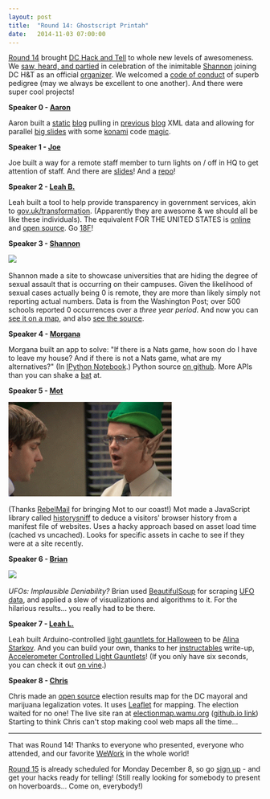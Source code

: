```yaml
---
layout: post
title:  "Round 14: Ghostscript Printah"
date:   2014-11-03 07:00:00
---
```



[Round 14](http://www.meetup.com/DC-Hack-and-Tell/events/210034052/) brought [DC Hack and Tell](http://dc.hackandtell.org/) to whole new levels of awesomeness. We [saw, heard, and partied](http://www.seehearparty.com/) in celebration of the inimitable [Shannon](https://twitter.com/svt827) joining DC H&T as an official [organizer](https://twitter.com/svt827/status/529415870028992512). We welcomed a [code of conduct](https://github.com/dchackandtell/code-of-conduct) of superb pedigree (may we always be excellent to one another). And there were super cool projects!


**Speaker 0 - [Aaron](https://twitter.com/planarrowspace)**

Aaron built a [static](https://github.com/ajschumacher/ajschumacher.github.io/) [blog](http://planspace.org/) pulling in [previous](http://planspace.blogspot.com/) [blog](https://planspacedotorg.wordpress.com/) XML data and allowing for parallel [big slides](http://www.macwright.org/big/) with some [konami](http://code.snaptortoise.com/konami-js/) code [magic](http://elrumordelaluz.github.io/csshake/).


**Speaker 1 - [Joe](https://twitter.com/josephmosby)**

Joe built a way for a remote staff member to turn lights on / off in HQ to get attention of staff. And there are [slides](http://josephmosby.com/presentations/raspberry_pi/)! And a [repo](https://github.com/APCO-Worldwide/operation-sardine)!


**Speaker 2 - [Leah B.](https://twitter.com/leahbannon)**

Leah built a tool to help provide transparency in government services, akin to [gov.uk/transformation](https://www.gov.uk/transformation). (Apparently they are awesome & we should all be like these individuals). The equivalent FOR THE UNITED STATES is [online](http://18f.github.io/dashboard) and [open source](https://github.com/18F/dashboard). Go [18F](https://18f.gsa.gov/)!


**Speaker 3 - [Shannon](https://twitter.com/svt827)**

![](https://pbs.twimg.com/media/B1jqg_rIAAAW6Aw.jpg)

Shannon made a site to showcase universities that are hiding the degree of sexual assault that is occurring on their campuses. Given the likelihood of sexual cases actually being 0 is remote, they are more than likely simply not reporting actual numbers. Data is from the Washington Post; over 500 schools reported 0 occurrences over a *three year period*. And now you can [see it on a map](http://shannonvturner.com/seriously/), and also [see the source](https://github.com/shannonturner/seriously).


**Speaker 4 - [Morgana](https://twitter.com/_oneunit)**

Morgana built an app to solve: "If there is a Nats game, how soon do I have to leave my house? And if there is not a Nats game, what are my alternatives?" (In [IPython Notebook](http://ipython.org/notebook.html).) Python source [on github](https://github.com/morganacarter/Ferris_Bueller). More APIs than you can shake a [bat](https://twitter.com/_oneunit/status/529365718798966784) at.


**Speaker 5 - [Mot](https://twitter.com/motdotla)**

![](https://raw.githubusercontent.com/motdotla/historysniff/master/historysniff.gif)

(Thanks [RebelMail](http://rebelmail.com/) for bringing Mot to our coast!) Mot made a JavaScript library called [historysniff](https://github.com/motdotla/historysniff) to deduce a visitors' browser history from a manifest file of websites. Uses a hacky approach based on asset load time (cached vs uncached). Looks for specific assets in cache to see if they were at a site recently.


**Speaker 6 - [Brian](https://twitter.com/bfrickert)**

![](https://pbs.twimg.com/media/B1jvt4rCcAAbxZF.jpg)

*UFOs: Implausible Deniability?* Brian used [BeautifulSoup](http://www.crummy.com/software/BeautifulSoup/) for scraping [UFO data](http://www.nuforc.org/), and applied a slew of visualizations and algorithms to it. For the hilarious results... you really had to be there.


**Speaker 7 - [Leah L.](https://twitter.com/LeahLibresco)**

Leah built Arduino-controlled [light gauntlets for Halloween](http://www.patheos.com/blogs/unequallyyoked/2014/11/happy-halloween-from-the-sun-summoner.html) to be [Alina Starkov](http://shadowandbone.wikia.com/wiki/Alina_Starkov). And you can build your own, thanks to her [instructables](http://www.instructables.com/) write-up, [Accelerometer Controlled Light Gauntlets](http://www.instructables.com/id/Accelerometer-Controlled-Light-Gauntlets/)! (If you only have six seconds, you can check it out [on vine](https://vine.co/v/OM3d5wuqPah).)


**Speaker 8 - [Chris](https://twitter.com/cmgiven)**

Chris made an [open source](https://github.com/cmgiven/open-election-map) election results map for the DC mayoral and marijuana legalization votes. It uses [Leaflet](http://leafletjs.com/) for mapping. The election waited for no one! The live site ran at [electionmap.wamu.org](http://electionmap.wamu.org/) ([github.io link](http://cmgiven.github.io/open-election-map/)) Starting to think Chris can't stop making cool web maps all the time...

---

That was Round 14! Thanks to everyone who presented, everyone who attended, and our favorite [WeWork](https://www.wework.com/locations/washington-d-c/chinatown/) in the whole world!

[Round 15](http://www.meetup.com/DC-Hack-and-Tell/events/210034202/) is already scheduled for Monday December 8, so go [sign up](http://bit.ly/presentatdc) - and get your hacks ready for telling! (Still really looking for somebody to present on hoverboards... Come on, everybody!)
